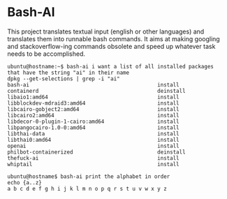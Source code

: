 # Bash-AI

This project translates textual input (english or other languages) and translates them into runnable bash commands. It aims at making googling and stackoverflow-ing commands obsolete and speed up whatever task needs to be accomplished.

```
ubuntu@hostname:~$ bash-ai i want a list of all installed packages that have the string "ai" in their name
dpkg --get-selections | grep -i "ai"
bash-ai                                         install
containerd                                      deinstall
libaio1:amd64                                   install
libblockdev-mdraid3:amd64                       install
libcairo-gobject2:amd64                         install
libcairo2:amd64                                 install
libdecor-0-plugin-1-cairo:amd64                 install
libpangocairo-1.0-0:amd64                       install
libthai-data                                    install
libthai0:amd64                                  install
openai                                          install
philbot-containerized                           deinstall
thefuck-ai                                      install
whiptail                                        install
```

```
ubuntu@hostname$ bash-ai print the alphabet in order
echo {a..z}
a b c d e f g h i j k l m n o p q r s t u v w x y z
```
